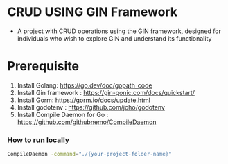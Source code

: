 # CRUD USING GIN Framework
- A project with CRUD operations using the GIN framework, designed for individuals who wish to explore GIN and understand its functionality

# Prerequisite
1. Install Golang: https://go.dev/doc/gopath_code
2. Install Gin framework : https://gin-gonic.com/docs/quickstart/
3. Install Gorm: https://gorm.io/docs/update.html
4. Install godotenv : https://github.com/joho/godotenv
5. Install Compile Daemon for Go : https://github.com/githubnemo/CompileDaemon

### How to run locally
```bash
CompileDaemon -command="./{your-project-folder-name}"
```